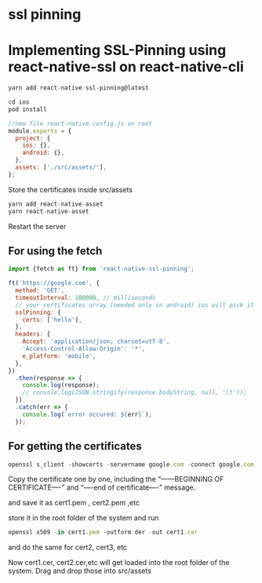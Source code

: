 # ssl pinning

# Implementing SSL-Pinning using react-native-ssl on react-native-cli

```jsx
yarn add react-native-ssl-pinning@latest
```

```jsx
cd ios
pod install
```

```jsx
//new file react-native.config.js on root
module.exports = {
  project: {
    ios: {},
    android: {},
  },
  assets: ['./src/assets/'],
};
```

Store the certificates inside src/assets

```jsx
yarn add react-native-asset
yarn react-native-asset
```

Restart the server

## For using the fetch

```jsx
import {fetch as ft} from 'react-native-ssl-pinning';

ft('https://google.com', {
  method: 'GET',
  timeoutInterval: 100000, // milliseconds
  // your certificates array (needed only in android) ios will pick it automatically
  sslPinning: {
    certs: ['hello'],
  },
  headers: {
    Accept: 'application/json; charset=utf-8',
    'Access-Control-Allow-Origin': '*',
    e_platform: 'mobile',
  },
})
  .then(response => {
    console.log(response);
    // console.log(JSON.stringify(response.bodyString, null, '\t'));
  })
  .catch(err => {
    console.log(`error occured: ${err}`);
  });
```

## For getting the certificates

```jsx
openssl s_client -showcerts -servername google.com -connect google.com:443 </dev/null
```

Copy the certificate one by one, including the “——BEGINNING OF CERTIFICATE—-” and “—-end of certificate—-” message.

and save it as cert1.pem , cert2.pem ,etc

store it in the root folder of the system and run

```jsx
openssl x509 -in cert1.pem -outform der -out cert1.cer
```

and do the same for cert2, cert3, etc

Now cert1.cer, cert2.cer,etc will get loaded into the root folder of the system. Drag and drop those into src/assets

